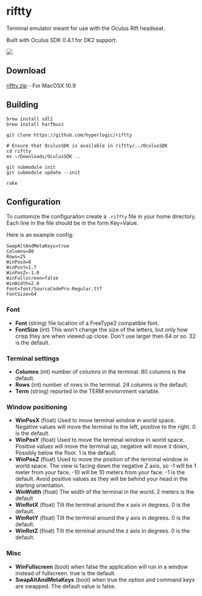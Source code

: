 riftty
============

Terminal emulator meant for use with the Oculus Rift headseat.

Built with Oculus SDK 0.4.1 for DK2 support.

![](https://raw.github.com/hyperlogic/riftty/master/docs/screenshot.png)

## Download

[riftty.zip](http://www.hyperlogic.org/riftty.zip) - For MacOSX 10.9

## Building

    brew install sdl2
    brew install harfbuzz

    git clone https://github.com/hyperlogic/riftty

    # Ensure that OculusSDK is available in riftty/../OculusSDK
    cd riftty
    mv ~/Downloads/OculusSDK ..

    git submodule init
    git submodule update --init

    rake


## Configuration

To customize the configuraiton create a `.riffty` file in your home directory.
Each line in the file should be in the form Key=Value.

Here is an example config:

    SwapAltAndMetaKeys=true
    Columns=80
    Rows=25
    WinPosX=0
    WinPosY=1.7
    WinPosZ=-1.0
    WinFullscreen=false
    WinWidth=2.0
    Font=font/SourceCodePro-Regular.ttf
    FontSize=64

### Font

* **Font** (string) file location of a FreeType2 compatible font.
* **FontSize** (int) This won't change the size of the letters, but only how crisp they are when viewed up close.
  Don't use larger then 64 or so. 32 is the default.

### Terminal settings

* **Columns** (int) number of columns in the terminal. 80 columns is the default.
* **Rows** (int) number of rows in the terminal. 24 columns is the default.
* **Term** (string) reported in the TERM enviornment variable.

### Window positioning

* **WinPosX** (float) Used to move terminal window in world space.
  Negative values will move the terminal to the left, positive to the right.  0 is the default.
* **WinPosY** (float) Used to move the terminal window in world space.
  Positive values will move the terminal up, negative will move it down, Possibly below the floor.
  1 is the default.
* **WinPosZ** (float) Used to move the position of the terminal window in world space.
  The view is facing down the negative Z axis, so -1 will be 1 meter from your face, -10 will be 10 meters from your face.
  -1 is the default.
  Avoid positive values as they will be behind your head in the starting orientation.
* **WinWidth** (float) The width of the terminal in the world. 2 meters is the default
* **WinRotX** (float) Tilt the terminal around the x axis in degrees. 0 is the default.
* **WinRotY** (float) Tilt the terminal around the y axis in degrees. 0 is the default.
* **WinRotZ** (float) Tilt the terminal around the z axis in degrees. 0 is the default.

### Misc

* **WinFullscreen** (bool) when false the application will run in a window instead of fullscreen. true is the default.
* **SwapAltAndMetaKeys** (bool) when true the option and command keys are swapped. The default value is false.

